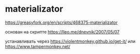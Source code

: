 # materializator

https://greasyfork.org/en/scripts/468375-materializator

основан на скрипте https://lleo.me/dnevnik/2007/05/07

устанавливать через https://violentmonkey.github.io/get-it/ или https://www.tampermonkey.net/
